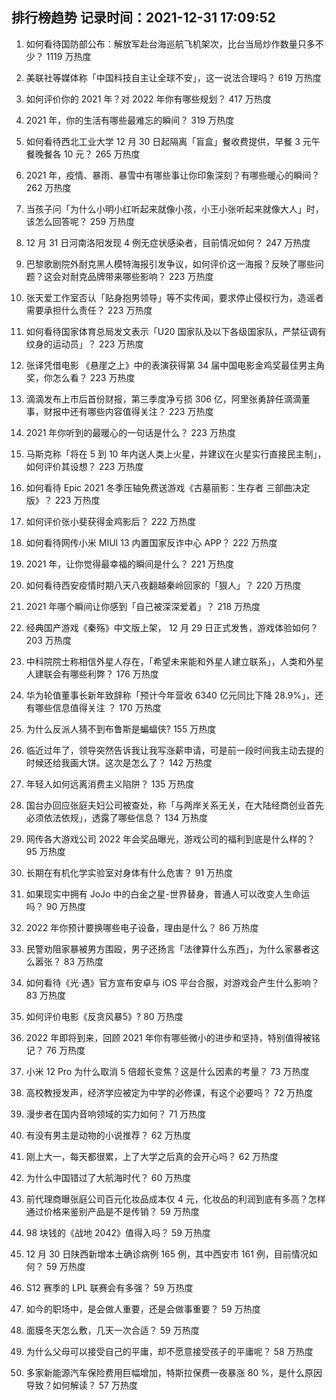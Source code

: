 
## 排行榜趋势 记录时间：2021-12-31 17:09:52
  
  1. 如何看待国防部公布：解放军赴台海巡航飞机架次，比台当局炒作数量只多不少？ 1119 万热度
    
  2. 美联社等媒体称「中国科技自主让全球不安」，这一说法合理吗？ 619 万热度
    
  3. 如何评价你的 2021 年？对 2022 年你有哪些规划？ 417 万热度
    
  4. 2021 年，你的生活有哪些最难忘的瞬间？ 319 万热度
    
  5. 如何看待西北工业大学 12 月 30 日起隔离「盲盒」餐收费提供，早餐 3 元午餐晚餐各 10 元？ 265 万热度
    
  6. 2021 年，疫情、暴雨、暴雪中有哪些事让你印象深刻？有哪些暖心的瞬间？ 262 万热度
    
  7. 当孩子问「为什么小明小红听起来就像小孩，小王小张听起来就像大人」时，该怎么回答呢？ 259 万热度
    
  8. 12 月 31 日河南洛阳发现 4 例无症状感染者，目前情况如何？ 247 万热度
    
  9. 巴黎歌剧院外耐克黑人模特海报引发争议，如何评价这一海报？反映了哪些问题？这会对耐克品牌带来哪些影响？ 223 万热度
    
  10. 张天爱工作室否认「贴身抱男领导」等不实传闻，要求停止侵权行为，造谣者需要承担什么责任？ 223 万热度
    
  11. 如何看待国家体育总局发文表示「U20 国家队及以下各级国家队，严禁征调有纹身的运动员」？ 223 万热度
    
  12. 张译凭借电影 《悬崖之上》中的表演获得第 34 届中国电影金鸡奖最佳男主角奖，你怎么看？ 223 万热度
    
  13. 滴滴发布上市后首份财报，第三季度净亏损 306 亿，阿里张勇辞任滴滴董事，财报中还有哪些内容值得关注？ 223 万热度
    
  14. 2021 年你听到的最暖心的一句话是什么？ 223 万热度
    
  15. 马斯克称「将在 5 到 10 年内送人类上火星，并建议在火星实行直接民主制」，如何评价其设想？ 223 万热度
    
  16. 如何看待 Epic 2021 冬季压轴免费送游戏《古墓丽影：生存者 三部曲决定版》？ 223 万热度
    
  17. 如何评价张小斐获得金鸡影后？ 222 万热度
    
  18. 如何看待网传小米 MIUI 13 内置国家反诈中心 APP？ 222 万热度
    
  19. 2021 年，让你觉得最幸福的瞬间是什么？ 221 万热度
    
  20. 如何看待西安疫情时期八天八夜翻越秦岭回家的「狠人」？ 220 万热度
    
  21. 2021 年哪个瞬间让你感到「自己被深深爱着」？ 218 万热度
    
  22. 经典国产游戏《秦殇》中文版上架， 12 月 29 日正式发售，游戏体验如何？ 203 万热度
    
  23. 中科院院士称相信外星人存在，「希望未来能和外星人建立联系」，人类和外星人建联会有哪些利弊？ 176 万热度
    
  24. 华为轮值董事长新年致辞称「预计今年营收 6340 亿元同比下降 28.9%」，还有哪些信息值得关注 ？ 170 万热度
    
  25. 为什么反派人猜不到布鲁斯是蝙蝠侠? 155 万热度
    
  26. 临近过年了，领导突然告诉我让我写涨薪申请，可是前一段时间我主动去提的时候还给我画大饼。这次是怎么了？ 142 万热度
    
  27. 年轻人如何远离消费主义陷阱？ 135 万热度
    
  28. 国台办回应张庭夫妇公司被查处，称「与两岸关系无关，在大陆经商创业首先必须依法依规」，透露了哪些信息？ 134 万热度
    
  29. 网传各大游戏公司 2022 年会奖品曝光，游戏公司的福利到底是什么样的？ 95 万热度
    
  30. 长期在有机化学实验室对身体有什么危害？ 91 万热度
    
  31. 如果现实中拥有 JoJo 中的白金之星-世界替身，普通人可以改变人生命运吗？ 90 万热度
    
  32. 2022 年你预计要换哪些电子设备，理由是什么？ 86 万热度
    
  33. 民警劝阻家暴被男方围殴，男子还扬言「法律算什么东西」，为什么家暴者这么嚣张？ 83 万热度
    
  34. 如何看待《光·遇》官方宣布安卓与 iOS 平台合服，对游戏会产生什么影响？ 83 万热度
    
  35. 如何评价电影《反贪风暴5》? 80 万热度
    
  36. 2022 年即将到来，回顾 2021 年你有哪些微小的进步和坚持，特别值得被铭记？ 76 万热度
    
  37. 小米 12 Pro 为什么取消 5 倍超长变焦？这是什么因素的考量？ 73 万热度
    
  38. 高校教授发声，经济学应被定为中学的必修课，有这个必要吗？ 72 万热度
    
  39. 漫步者在国内音响领域的实力如何？ 71 万热度
    
  40. 有没有男主是动物的小说推荐？ 62 万热度
    
  41. 刚上大一，每天都很累，上了大学之后真的会开心吗？ 62 万热度
    
  42. 为什么中国错过了大航海时代？ 60 万热度
    
  43. 前代理商曝张庭公司百元化妆品成本仅 4 元，化妆品的利润到底有多高？怎样通过价格来鉴别产品是不是传销？ 59 万热度
    
  44. 98 块钱的《战地 2042》值得入吗？ 59 万热度
    
  45. 12 月 30 日陕西新增本土确诊病例 165 例，其中西安市 161 例，目前情况如何？ 59 万热度
    
  46. S12 赛季的 LPL 联赛会有多强？ 59 万热度
    
  47. 如今的职场中，是会做人重要，还是会做事重要？ 59 万热度
    
  48. 面膜冬天怎么敷，几天一次合适？ 59 万热度
    
  49. 为什么父母可以接受自己的平庸，却不愿意接受孩子的平庸呢？ 58 万热度
    
  50. 多家新能源汽车保险费用巨幅增加，特斯拉保费一夜暴涨 80 %，是什么原因导致？如何解读？ 57 万热度
    